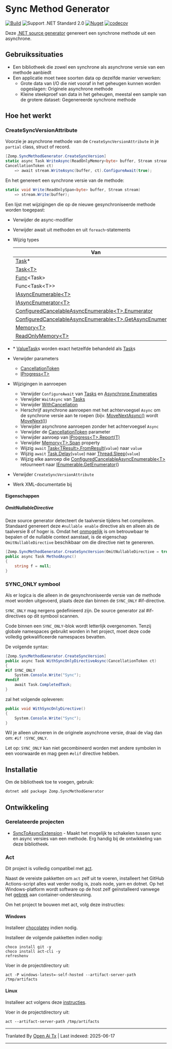 # Sync Method Generator

[![Build](https://github.com/zompinc/sync-method-generator/actions/workflows/build.yml/badge.svg)](https://github.com/zompinc/sync-method-generator/actions/workflows/build.yml)
![Support .NET Standard 2.0](https://img.shields.io/badge/dotnet%20version-.NET%20Standard%202.0-blue)
[![Nuget](https://img.shields.io/nuget/v/Zomp.SyncMethodGenerator)](https://www.nuget.org/packages/Zomp.SyncMethodGenerator)
[![codecov](https://codecov.io/gh/zompinc/sync-method-generator/branch/master/graph/badge.svg)](https://codecov.io/gh/zompinc/sync-method-generator)

Deze [.NET source generator](https://learn.microsoft.com/en-us/dotnet/csharp/roslyn-sdk/source-generators-overview) genereert een synchrone methode uit een asynchrone.

## Gebruikssituaties

- Een bibliotheek die zowel een synchrone als asynchrone versie van een methode aanbiedt
- Een applicatie moet twee soorten data op dezelfde manier verwerken:
  - Grote data van I/O die niet vooraf in het geheugen kunnen worden opgeslagen: Originele asynchrone methode
  - Kleine steekproef van data in het geheugen, meestal een sample van de grotere dataset: Gegenereerde synchrone methode

## Hoe het werkt

### CreateSyncVersionAttribute

Voorzie je asynchrone methode van de `CreateSyncVersionAttribute` in je `partial` class, struct of record.

```cs
[Zomp.SyncMethodGenerator.CreateSyncVersion]
static async Task WriteAsync(ReadOnlyMemory<byte> buffer, Stream stream, 
CancellationToken ct)
    => await stream.WriteAsync(buffer, ct).ConfigureAwait(true);
```

En het genereert een synchrone versie van de methode:

```cs
static void Write(ReadOnlySpan<byte> buffer, Stream stream)
    => stream.Write(buffer);
```

Een lijst met wijzigingen die op de nieuwe gesynchroniseerde methode worden toegepast:

- Verwijder de async-modifier
- Verwijder await uit methoden en uit `foreach`-statements
- Wijzig types

  | Van                                                                                                                                                                                                | Naar                                                                                                                                    |
  | --------------------------------------------------------------------------------------------------------------------------------------------------------------------------------------------------- | --------------------------------------------------------------------------------------------------------------------------------------- |
  | [Task](https://learn.microsoft.com/en-us/dotnet/api/system.threading.tasks.task)*                                                                                                                  | void                                                                                                                                   |
  | [Task\<T>](https://learn.microsoft.com/en-us/dotnet/api/system.threading.tasks.task-1)                                                                                                             | T                                                                                                                                      |
  | [Func](https://learn.microsoft.com/en-us/dotnet/api/system.func-1)\<Task>                                                                                                                          | [Action](https://learn.microsoft.com/en-us/dotnet/api/system.action)                                                                   |
  | Func\<Task\<T>>                                                                                                                                                                                    | Func\<T>                                                                                                                               |
  | [IAsyncEnumerable\<T>](https://learn.microsoft.com/en-us/dotnet/api/system.collections.generic.iasyncenumerable-1)                                                                                 | [IEnumerable\<T>](https://learn.microsoft.com/en-us/dotnet/api/system.collections.generic.ienumerable-1)                               |
  | [IAsyncEnumerator\<T>](https://learn.microsoft.com/en-us/dotnet/api/system.collections.generic.iasyncenumerator-1)                                                                                 | [IEnumerator\<T>](https://learn.microsoft.com/en-us/dotnet/api/system.collections.generic.ienumerator-1)                               |
  | [ConfiguredCancelableAsyncEnumerable\<T>.Enumerator](https://learn.microsoft.com/en-us/dotnet/api/system.runtime.compilerservices.configuredcancelableasyncenumerable-1.enumerator)                | [IEnumerator\<T>](https://learn.microsoft.com/en-us/dotnet/api/system.collections.generic.ienumerator-1)                               |
  | [ConfiguredCancelableAsyncEnumerable\<T>.GetAsyncEnumerator](https://learn.microsoft.com/en-us/dotnet/api/system.runtime.compilerservices.configuredcancelableasyncenumerable-1.getasyncenumerator) | [IEnumerable\<T>.GetEnumerator](https://learn.microsoft.com/en-us/dotnet/api/system.collections.generic.ienumerable-1.getenumerator)   |
  | [Memory\<T>](https://learn.microsoft.com/en-us/dotnet/api/system.memory-1)                                                                                                                         | [Span\<T>](https://learn.microsoft.com/en-us/dotnet/api/system.span-1)                                                                 |
  | [ReadOnlyMemory\<T>](https://learn.microsoft.com/en-us/dotnet/api/system.readonlymemory-1)                                                                                                         | [ReadOnlySpan\<T>](https://learn.microsoft.com/en-us/dotnet/api/system.readonlyspan-1)                                                 |
- \* [ValueTask](https://learn.microsoft.com/en-us/dotnet/api/system.threading.tasks.valuetask)s worden exact hetzelfde behandeld als [Task](https://learn.microsoft.com/en-us/dotnet/api/system.threading.tasks.task)s
- Verwijder parameters
  - [CancellationToken](https://learn.microsoft.com/en-us/dotnet/api/system.threading.cancellationtoken)
  - [IProgress\<T>](https://learn.microsoft.com/en-us/dotnet/api/system.iprogress-1)
- Wijzigingen in aanroepen
  - Verwijder `ConfigureAwait` van [Tasks](https://learn.microsoft.com/en-us/dotnet/api/system.threading.tasks.task.configureawait) en [Asynchrone Enumeraties](https://learn.microsoft.com/en-us/dotnet/api/system.threading.tasks.taskasyncenumerableextensions.configureawait)
  - Verwijder `WaitAsync` van [Tasks](https://learn.microsoft.com/en-us/dotnet/api/system.threading.tasks.task.waitasync)
  - Verwijder [WithCancellation](https://learn.microsoft.com/en-us/dotnet/api/system.threading.tasks.taskasyncenumerableextensions.withcancellation)
  - Herschrijf asynchrone aanroepen met het achtervoegsel `Async` om de synchrone versie aan te roepen (bijv. [MoveNextAsync()](https://learn.microsoft.com/en-us/dotnet/api/system.collections.generic.iasyncenumerator-1.movenextasync) wordt [MoveNext()](https://learn.microsoft.com/en-us/dotnet/api/system.collections.ienumerator.movenext))
  - Verwijder asynchrone aanroepen zonder het achtervoegsel `Async`
  - Verwijder de [CancellationToken](https://learn.microsoft.com/en-us/dotnet/api/system.threading.cancellationtoken) parameter
  - Verwijder aanroep van [IProgress\<T>.Report(T)](https://learn.microsoft.com/en-us/dotnet/api/system.iprogress-1.report)
  - Verwijder [Memory\<T>.Span](https://learn.microsoft.com/en-us/dotnet/api/system.memory-1.span) property
  - Wijzig `await` [Task\<TResult>.FromResult](https://learn.microsoft.com/en-us/dotnet/api/system.threading.tasks.task.fromresult)(`value`) naar `value`
  - Wijzig `await` [Task.Delay](https://learn.microsoft.com/en-us/dotnet/api/system.threading.tasks.task.delay)(`value`) naar [Thread.Sleep](https://learn.microsoft.com/en-us/dotnet/api/system.threading.thread.sleep)(`value`)
  - Wijzig elke aanroep die [ConfiguredCancelableAsyncEnumerable\<T>](https://learn.microsoft.com/en-us/dotnet/api/system.runtime.compilerservices.configuredcancelableasyncenumerable-1) retourneert naar [IEnumerable.GetEnumerator](https://learn.microsoft.com/en-us/dotnet/api/system.collections.ienumerable.getenumerator)()
- Verwijder `CreateSyncVersionAttribute`
- Werk XML-documentatie bij

#### Eigenschappen

##### OmitNullableDirective

Deze source generator detecteert de taalversie tijdens het compileren. Standaard genereert deze `#nullable enable` directive als en alleen als de taalversie 8 of hoger is. Omdat het [onmogelijk](https://github.com/dotnet/roslyn/issues/49555) is om betrouwbaar te bepalen of de nullable context aanstaat, is de eigenschap `OmitNullableDirective` beschikbaar om die directive niet te genereren.

```cs
[Zomp.SyncMethodGenerator.CreateSyncVersion(OmitNullableDirective = true)]
public async Task MethodAsync()
{
    string f = null;
}
```

### SYNC_ONLY symbool

Als er logica is die alleen in de gesynchroniseerde versie van de methode moet worden uitgevoerd, plaats deze dan binnen de `SYNC_ONLY` #if-directive.

`SYNC_ONLY` mag nergens gedefinieerd zijn. De source generator zal #if-directives op dit symbool scannen.

Code binnen een `SYNC_ONLY`-blok wordt letterlijk overgenomen. Tenzij globale namespaces gebruikt worden in het project, moet deze code volledig gekwalificeerde namespaces bevatten.

De volgende syntax:

```cs
[Zomp.SyncMethodGenerator.CreateSyncVersion]
public async Task WithSyncOnlyDirectiveAsync(CancellationToken ct)
{
#if SYNC_ONLY
    System.Console.Write("Sync");
#endif
    await Task.CompletedTask;
}
```

zal het volgende opleveren:

```cs
public void WithSyncOnlyDirective()
{
    System.Console.Write("Sync");
}
```

Wil je alleen uitvoeren in de originele asynchrone versie, draai de vlag dan om: `#if !SYNC_ONLY`.

Let op: `SYNC_ONLY` kan niet gecombineerd worden met andere symbolen in een voorwaarde en mag geen `#elif` directive hebben.

## Installatie

Om de bibliotheek toe te voegen, gebruik:

```sh
dotnet add package Zomp.SyncMethodGenerator
```

## Ontwikkeling

### Gerelateerde projecten

- [SyncToAsyncExtension](https://marketplace.visualstudio.com/items?itemName=lsoft.SyncToAsyncExtension) - Maakt het mogelijk te schakelen tussen sync en async versies van een methode. Erg handig bij de ontwikkeling van deze bibliotheek.

### Act

Dit project is volledig compatibel met [act](https://github.com/nektos/act).

Naast de vereiste pakketten om `act` zelf uit te voeren, installeert het GitHub Actions-script alles wat verder nodig is, zoals node, yarn en dotnet. Op het Windows-platform wordt software op de host zelf geïnstalleerd vanwege het [gebrek](https://github.com/nektos/act/issues/1608) aan container-ondersteuning.

Om het project te bouwen met act, volg deze instructies:

#### Windows

Installeer [chocolatey](https://chocolatey.org/install) indien nodig.

Installeer de volgende pakketten indien nodig:

```pwsh
choco install git -y
choco install act-cli -y
refreshenv
```

Voer in de projectdirectory uit:

```pwsh
act -P windows-latest=-self-hosted --artifact-server-path /tmp/artifacts
```

#### Linux

Installeer act volgens deze [instructies](https://lindevs.com/install-act-on-ubuntu).

Voer in de projectdirectory uit:

```pwsh
act --artifact-server-path /tmp/artifacts
```


---

Tranlated By [Open Ai Tx](https://github.com/OpenAiTx/OpenAiTx) | Last indexed: 2025-06-17

---